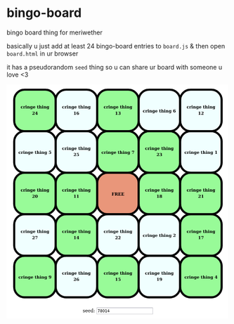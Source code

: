 # bingo-board

bingo board thing for meriwether

basically u just add at least 24 bingo-board entries to `board.js` & then open `board.html` in ur browser

it has a pseudorandom `seed` thing so u can share ur board with someone u love <3

![screeny goes here](screeny.PNG)

